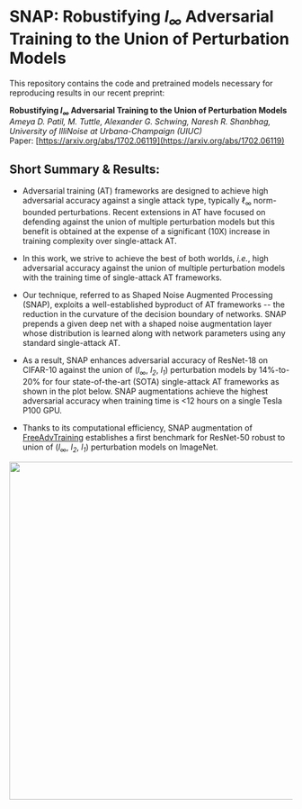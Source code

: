 # SNAP: Robustifying *l<sub>&infin;</sub>* Adversarial Training to the Union of Perturbation Models

This repository contains the code and pretrained models necessary for reproducing results in our recent preprint: 

**Robustifying *l<sub>&infin;</sub>* Adversarial Training to the Union of Perturbation Models** <br>
*Ameya D. Patil, M. Tuttle, Alexander G. Schwing, Naresh R. Shanbhag, University of IlliNoise at Urbana-Champaign (UIUC)* <br> 
Paper: [https://arxiv.org/abs/1702.06119](https://arxiv.org/abs/1702.06119)

## Short Summary \& Results: 

* Adversarial training (AT) frameworks are designed to achieve high adversarial accuracy against a single attack type, typically $\ell_\infty$ norm-bounded perturbations. Recent extensions in AT have focused on defending against the union of multiple perturbation models but this benefit is obtained at the expense of a significant (10X) increase in training complexity over single-attack AT.

* In this work, we strive to achieve the best of both worlds, *i.e.*, high adversarial accuracy against the union of multiple perturbation models with the  training time of single-attack AT frameworks.

* Our technique, referred to as Shaped Noise Augmented Processing (SNAP), exploits a well-established byproduct of AT frameworks -- the reduction in the curvature of the decision boundary of networks. SNAP prepends a given deep net with a shaped noise augmentation layer whose distribution is learned along with network parameters using any standard single-attack AT. 

* As a result, SNAP enhances adversarial accuracy of ResNet-18 on CIFAR-10 against the union of (*l<sub>&infin;</sub>*, *l<sub>2</sub>*, *l<sub>1</sub>*) perturbation models by 14%-to-20% for four state-of-the-art (SOTA) single-attack AT frameworks as shown in the plot below. SNAP augmentations achieve the highest adversarial accuracy when training time is <12 hours on a single Tesla P100 GPU. 

* Thanks to its computational efficiency, SNAP augmentation of [FreeAdvTraining](https://github.com/mahyarnajibi/FreeAdversarialTraining) establishes a first benchmark for ResNet-50 robust to union of (*l<sub>&infin;</sub>*, *l<sub>2</sub>*, *l<sub>1</sub>*) perturbation models on ImageNet. 
<p align="center">
<img src="ImageNetSnapShot.pdf" width="600" >
</p>
